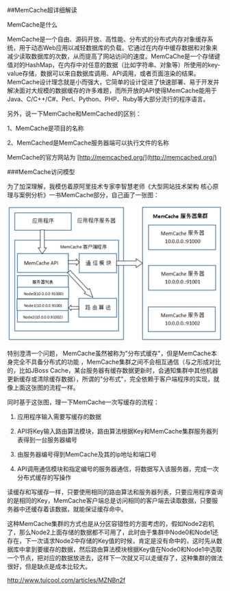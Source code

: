 ##MemCache超详细解读

MemCache是什么

MemCache是一个自由、源码开放、高性能、分布式的分布式内存对象缓存系统，用于动态Web应用以减轻数据库的负载。它通过在内存中缓存数据和对象来减少读取数据库的次数，从而提高了网站访问的速度。MemCaChe是一个存储键值对的HashMap，在内存中对任意的数据（比如字符串、对象等）所使用的key-value存储，数据可以来自数据库调用、API调用，或者页面渲染的结果。MemCache设计理念就是小而强大，它简单的设计促进了快速部署、易于开发并解决面对大规模的数据缓存的许多难题，而所开放的API使得MemCache能用于Java、C/C++/C#、Perl、Python、PHP、Ruby等大部分流行的程序语言。

另外，说一下MemCache和MemCached的区别：

1、MemCache是项目的名称

2、MemCached是MemCache服务器端可以执行文件的名称

MemCache的官方网站为 [http://memcached.org/](http://memcached.org/)

###MemCache访问模型

为了加深理解，我模仿着原阿里技术专家李智慧老师《大型网站技术架构 核心原理与案例分析》一书MemCache部分，自己画了一张图：

![MemCache服务器集群](./images/Memcached001.png)

特别澄清一个问题， MemCache虽然被称为"分布式缓存"，但是MemCache本身完全不具备分布式的功能 ，MemCache集群之间不会相互通信（与之形成对比的，比如JBoss Cache，某台服务器有缓存数据更新时，会通知集群中其他机器更新缓存或清除缓存数据），所谓的"分布式"，完全依赖于客户端程序的实现，就像上面这张图的流程一样。 

同时基于这张图，理一下MemCache一次写缓存的流程：

1. 应用程序输入需要写缓存的数据

2. API将Key输入路由算法模块，路由算法根据Key和MemCache集群服务器列表得到一台服务器编号

3. 由服务器编号得到MemCache及其的ip地址和端口号

4. API调用通信模块和指定编号的服务器通信，将数据写入该服务器，完成一次分布式缓存的写操作

读缓存和写缓存一样，只要使用相同的路由算法和服务器列表，只要应用程序查询的是相同的Key，MemCache客户端总是访问相同的客户端去读取数据，只要服务器中还缓存着该数据，就能保证缓存命中。

这种MemCache集群的方式也是从分区容错性的方面考虑的，假如Node2宕机了，那么Node2上面存储的数据都不可用了，此时由于集群中Node0和Node1还存在，下一次请求Node2中存储的Key值的时候，肯定是没有命中的，这时先从数据库中拿到要缓存的数据，然后路由算法模块根据Key值在Node0和Node1中选取一个节点，把对应的数据放进去，这样下一次就又可以走缓存了，这种集群的做法很好，但是缺点是成本比较大。

http://www.tuicool.com/articles/MZNBn2f